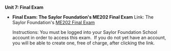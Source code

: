 **Unit 7: Final Exam** <span id="7"></span> 
-   **Final Exam: The Saylor Foundation's ME202 Final Exam**
    Link: The Saylor Foundation's [ME202 Final
    Exam](http://school.saylor.org/mod/quiz/view.php?id=277)  
      
     Instructions: You must be logged into your Saylor Foundation School
    account in order to access this exam.  If you do not yet have an
    account, you will be able to create one, free of charge, after
    clicking the link. 


